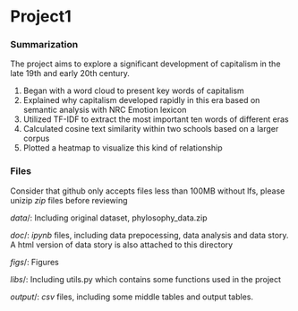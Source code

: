 # Project1 

### Summarization

The project aims to explore a significant development of capitalism in the late 19th and early 20th century.

1. Began with a word cloud to present key words of capitalism
2. Explained why capitalism developed rapidly in this era based on semantic analysis with NRC Emotion lexicon
3. Utilized TF-IDF to extract the most important ten words of different eras
4. Calculated cosine text similarity within two schools based on a larger corpus
5. Plotted a heatmap to visualize this kind of relationship


### Files
Consider that github only accepts files less than 100MB without lfs, please unizip *zip* files before reviewing

*data*/: Including original dataset, phylosophy_data.zip

*doc*/: *ipynb* files, including data prepocessing, data analysis and data story. A html version of data story is also attached to this directory

*figs*/: Figures

*libs*/: Including utils.py which contains some functions used in the project

*output*/: *csv* files, including some middle tables and output tables.
